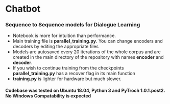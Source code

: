 # Chatbot
### Sequence to Sequence models for Dialogue Learning
* Notebook is more for intuition than performance. 
* Main training file is __parallel_training.py__. You can change encoders and decoders by editing the appropriate files
* Models are autosaved every 20 iterations of the whole corpus and are created in the main directory of the repository with names __encoder__ and __decoder__.
* If you wish to continue training from the checkpoints __parallel_training.py__ has a recover flag in its main function
* __training.py__ is lighter for hardware but much slower. 

#### Codebase was tested on Ubuntu 18.04, Python 3 and PyTroch 1.0.1.post2. No Windows Compatability is expected
